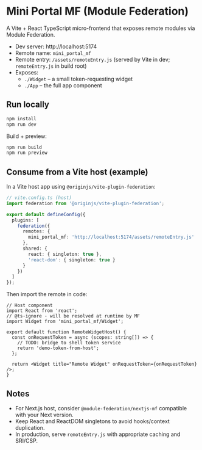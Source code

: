 # Mini Portal MF (Module Federation)

A Vite + React TypeScript micro-frontend that exposes remote modules via Module Federation.

- Dev server: http://localhost:5174
- Remote name: `mini_portal_mf`
- Remote entry: `/assets/remoteEntry.js` (served by Vite in dev; `remoteEntry.js` in build root)
- Exposes:
  - `./Widget` – a small token-requesting widget
  - `./App` – the full app component

## Run locally

```sh
npm install
npm run dev
```

Build + preview:

```sh
npm run build
npm run preview
```

## Consume from a Vite host (example)

In a Vite host app using `@originjs/vite-plugin-federation`:

```ts
// vite.config.ts (host)
import federation from '@originjs/vite-plugin-federation';

export default defineConfig({
  plugins: [
    federation({
      remotes: {
        mini_portal_mf: 'http://localhost:5174/assets/remoteEntry.js'
      },
      shared: {
        react: { singleton: true },
        'react-dom': { singleton: true }
      }
    })
  ]
});
```

Then import the remote in code:

```tsx
// Host component
import React from 'react';
// @ts-ignore - will be resolved at runtime by MF
import Widget from 'mini_portal_mf/Widget';

export default function RemoteWidgetHost() {
  const onRequestToken = async (scopes: string[]) => {
    // TODO: bridge to shell token service
    return 'demo-token-from-host';
  };

  return <Widget title="Remote Widget" onRequestToken={onRequestToken} />;
}
```

## Notes
- For Next.js host, consider `@module-federation/nextjs-mf` compatible with your Next version.
- Keep React and ReactDOM singletons to avoid hooks/context duplication.
- In production, serve `remoteEntry.js` with appropriate caching and SRI/CSP.
